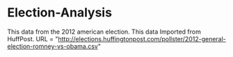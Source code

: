 # Election-Analysis
This data from the 2012 american election.
This data Imported from HuffPost.
URL = "http://elections.huffingtonpost.com/pollster/2012-general-election-romney-vs-obama.csv"

